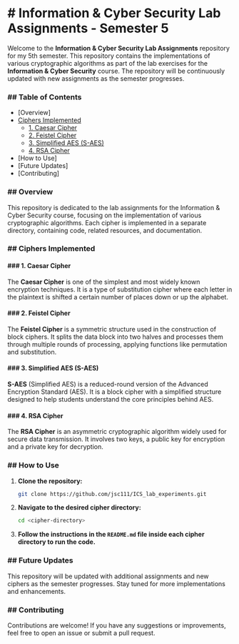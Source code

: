 <h1># Information & Cyber Security Lab Assignments - Semester 5</h1>

Welcome to the **Information & Cyber Security Lab Assignments** repository for my 5th semester. This repository contains the implementations of various cryptographic algorithms as part of the lab exercises for the **Information & Cyber Security** course. The repository will be continuously updated with new assignments as the semester progresses.

<h3>## Table of Contents</h3>

- [Overview]
- [Ciphers Implemented](#ciphers-implemented)
  - [1. Caesar Cipher](#1-caesar-cipher)
  - [2. Feistel Cipher](#2-feistel-cipher)
  - [3. Simplified AES (S-AES)](#3-simplified-aes-s-aes)
  - [4. RSA Cipher](#4-rsa-cipher)
- [How to Use]
- [Future Updates]
- [Contributing]
  <!-- - [License]-->

<h3>## Overview</h3>

This repository is dedicated to the lab assignments for the Information & Cyber Security course, focusing on the implementation of various cryptographic algorithms. Each cipher is implemented in a separate directory, containing code, related resources, and documentation.

<h3>## Ciphers Implemented</h3>

<h4>### 1. Caesar Cipher</h4>

The **Caesar Cipher** is one of the simplest and most widely known encryption techniques. It is a type of substitution cipher where each letter in the plaintext is shifted a certain number of places down or up the alphabet.

<h4>### 2. Feistel Cipher</h4>

The **Feistel Cipher** is a symmetric structure used in the construction of block ciphers. It splits the data block into two halves and processes them through multiple rounds of processing, applying functions like permutation and substitution.

<h4>### 3. Simplified AES (S-AES)</h4>

**S-AES** (Simplified AES) is a reduced-round version of the Advanced Encryption Standard (AES). It is a block cipher with a simplified structure designed to help students understand the core principles behind AES.

<h4>### 4. RSA Cipher</h4>

The **RSA Cipher** is an asymmetric cryptographic algorithm widely used for secure data transmission. It involves two keys, a public key for encryption and a private key for decryption.

<h3>## How to Use</h3>

1. **Clone the repository:**

   ```bash
   git clone https://github.com/jsc111/ICS_lab_experiments.git
   ```

2. **Navigate to the desired cipher directory:**

   ```bash
   cd <cipher-directory>
   ```

3. **Follow the instructions in the `README.md` file inside each cipher directory to run the code.**

<h3>## Future Updates</h3>

This repository will be updated with additional assignments and new ciphers as the semester progresses. Stay tuned for more implementations and enhancements.

<h3>## Contributing</h3>

Contributions are welcome! If you have any suggestions or improvements, feel free to open an issue or submit a pull request.

<!--
<h3>## License</h3>

This repository is licensed under the MIT License. See the [LICENSE](LICENSE) file for more details.
-->







